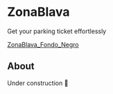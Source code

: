 # ZonaBlava
Get your parking ticket effortlessly

[ZonaBlava_Fondo_Negro](https://github.com/xicotet/ZonaBlava/assets/95344529/4074ce71-ec6e-438f-b5b0-3fb0044ce5bd)


## About
Under construction 🚧
